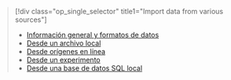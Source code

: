 > [!div class="op_single_selector" title1="Import data from various sources"]
> * [Información general y formatos de datos](../articles/machine-learning/machine-learning-data-science-import-data.md)
> * [Desde un archivo local](../articles/machine-learning/machine-learning-import-data-from-local-file.md)
> * [Desde orígenes en línea](../articles/machine-learning/machine-learning-import-data-from-online-sources.md)
> * [Desde un experimento](../articles/machine-learning/machine-learning-import-data-from-an-experiment.md)
> * [Desde una base de datos SQL local](../articles/machine-learning/machine-learning-use-data-from-an-on-premises-sql-server.md)
>  



<!--HONumber=Dec16_HO2-->


